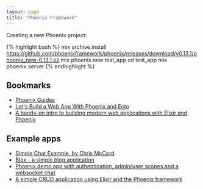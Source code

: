 ```yaml
---
layout: page
title: "Phoenix Framework"
---
```


Creating a new Phoenix project:

{% highlight bash %}
mix archive.install https://github.com/phoenixframework/phoenix/releases/download/v0.13.1/phoenix_new-0.13.1.ez
mix phoenix.new test_app
cd test_app
mix phoenix.server
{% endhighlight %}

## Bookmarks

* [Phoenix Guides](https://github.com/phoenixframework/phoenix_guides)
* [Let's Build a Web App With Phoenix and Ecto](http://www.elixirdose.com/post/elixirdose_intro_to_phoenix)
* [A hands-on intro to building modern web applications with Elixir and Phoenix](http://phoenix.thefirehoseproject.com)

## Example apps

* [Simple Chat Example, by Chris McCord](https://github.com/chrismccord/phoenix_chat_example)
* [Blox - a simple blog application](https://github.com/drewolson/blox)
* [Phoenix demo app with authentication, admin/user scopes and a websocket chat](https://github.com/pmontrasio/phoenix-demo-app)
* [A simple CRUD application using Elixir and the Phoenix framework](https://github.com/gogogarrett/phoenix_crud)
